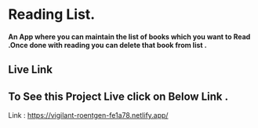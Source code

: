 # Reading List.

#### An App where you can maintain the list of books which you want to Read .Once done with reading you can delete that book from list .


## Live Link

## To See this Project Live click on Below Link .


Link : https://vigilant-roentgen-fe1a78.netlify.app/


